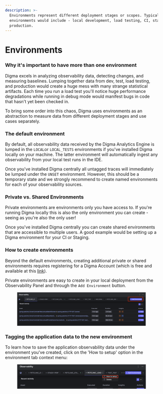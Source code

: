 ```yaml
---
description: >-
  Environments represent different deployment stages or scopes. Typical
  environments would include - local development, load testing, CI, staging, or
  production.
---
```


# Environments

### Why it's important to have more than one environment

Digma excels in analyzing observability data, detecting changes, and measuring baselines. Lumping together data from dev, test, load testing, and production would create a huge mess with many strange statistical artifacts. Each time you run a load test you'll notice huge performance degradations while running in debug mode would manifest bugs in code that hasn't yet been checked in.

To bring some order into this chaos, Digma uses environments as an abstraction to measure data from different deployment stages and use cases separately.

### The default environment

By default, all observability data received by the Digma Analytics Engine is lumped in the `LOCAL`or `LOCAL_TESTS` environments if you've installed Digma locally on your machine. The latter environment will automatically ingest any observability from your local test runs in the IDE.

Once you've installed Digma centrally all untagged traces will immediately be lumped under the `UNSET` environment. However, this should be a temporary state and we strongly recommend to create named environments for each of your observability sources.

### Private vs. Shared Environments

Private environments are environments only you have access to. If you're running Digma locally this is also the only environment you can create - seeing as you're also the only user!

Once you've installed Digma centrally you can create shared environments that are accessible to multiple users. A good example would be setting up a Digma environment for your CI or Staging.

### How to create environments

Beyond the default environments, creating additional private or shared environments requires registering for a Digma Account (which is free and available at this [link](https://digma.ai/sign-up)).&#x20;

Private environments are easy to create in your local deployment from the Observability Panel and through the `Add Environment` button.&#x20;

<figure><img src="../.gitbook/assets/image.png" alt=""><figcaption></figcaption></figure>

### Tagging the application data to the new environment

To learn how to save the application observability data under the environment you've created, click on the 'How to setup' option in the environment tab context menu:

<figure><img src="../.gitbook/assets/image (1).png" alt=""><figcaption></figcaption></figure>

